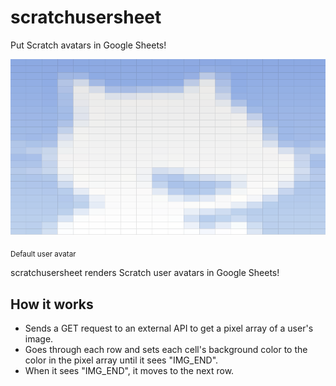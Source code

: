 # scratchusersheet
Put Scratch avatars in Google Sheets!

![i](https://raw.githubusercontent.com/ajskateboarder/stuff/main/sheet.png)

<sub>Default user avatar</sub>

scratchusersheet renders Scratch user avatars in Google Sheets!

## How it works
- Sends a GET request to an external API to get a pixel array of a user's image.
- Goes through each row and sets each cell's background color to the color in the pixel array until it sees "IMG_END". 
- When it sees "IMG_END", it moves to the next row.
